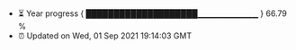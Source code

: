 - ⏳ Year progress { ████████████████████▁▁▁▁▁▁▁▁▁▁ } 66.79 %
- ⏰ Updated on Wed, 01 Sep 2021 19:14:03 GMT

